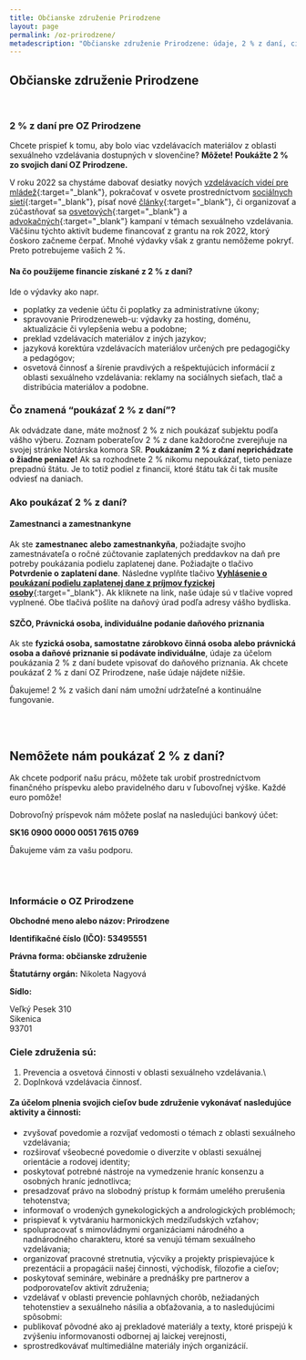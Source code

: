 ```yaml
---
title: Občianske združenie Prirodzene
layout: page
permalink: /oz-prirodzene/
metadescription: "Občianske združenie Prirodzene: údaje, 2 % z daní, ciele združenia."
---
```

## Občianske združenie Prirodzene

<br>

### **2 % z daní pre OZ Prirodzene**

Chcete prispieť k tomu, aby bolo viac vzdelávacích materiálov z oblasti sexuálneho vzdelávania dostupných v slovenčine? **Môžete! Poukážte 2 % zo svojich daní OZ Prirodzene.**

V roku 2022 sa chystáme dabovať desiatky nových [vzdelávacích videí pre mládež](https://amaze.org/slovak/){:target="_blank"}, pokračovať v osvete prostredníctvom [sociálnych sietí](https://www.instagram.com/prirodzeneweb/){:target="_blank"}, písať nové [články](https://www.prirodzeneweb.sk/clanky/){:target="_blank"}, či organizovať a zúčastňovať sa [osvetových](https://www.instagram.com/p/CW7xwenq3ue/){:target="_blank"} a [advokačných](https://www.instagram.com/p/CXUIIP-qliy/){:target="_blank"} [](https://www.instagram.com/p/CXUIIP-qliy/)kampaní v témach sexuálneho vzdelávania. Väčšinu týchto aktivít budeme financovať z grantu na rok 2022, ktorý čoskoro začneme čerpať. Mnohé výdavky však z grantu nemôžeme pokryť. Preto potrebujeme vašich 2 %.

#### **Na čo použijeme financie získané z 2 % z daní?**

Ide o výdavky ako napr.

* poplatky za vedenie účtu či poplatky za administratívne úkony; 
* spravovanie Prirodzeneweb-u: výdavky za hosting, doménu, aktualizácie či vylepšenia webu a podobne;
* preklad vzdelávacích materiálov z iných jazykov;
* jazyková korektúra vzdelávacích materiálov určených pre pedagogičky a pedagógov;
* osvetová činnosť a šírenie pravdivých a rešpektujúcich informácií z oblasti sexuálneho vzdelávania: reklamy na sociálnych sieťach, tlač a distribúcia materiálov a podobne.

### **Čo znamená “poukázať 2 % z daní”?**

Ak odvádzate dane, máte možnosť 2 % z nich poukázať subjektu podľa vášho výberu. Zoznam poberateľov 2 % z dane každoročne zverejňuje na svojej stránke Notárska komora SR. **Poukázaním 2 % z daní neprichádzate o žiadne peniaze!** Ak sa rozhodnete 2 % nikomu nepoukázať, tieto peniaze prepadnú štátu. Je to totiž podiel z financií, ktoré štátu tak či tak musíte odviesť na daniach. 

### **Ako poukázať 2 % z daní?**

#### Zamestnanci a zamestnankyne

Ak ste **zamestnanec alebo zamestnankyňa**, požiadajte svojho zamestnávateľa o ročné zúčtovanie zaplatených preddavkov na daň pre potreby poukázania podielu zaplatenej dane. Požiadajte o tlačivo **Potvrdenie o zaplatení dane**. Následne vyplňte tlačivo **[Vyhlásenie o poukázaní podielu zaplatenej dane z príjmov fyzickej osoby](https://drive.google.com/file/d/1Ponk_VdEddPSbc3X7afmO4E8U-xLUWVR/view)**{:target="_blank"}. Ak kliknete na link, naše údaje sú v tlačive vopred vyplnené. Obe tlačivá pošlite na daňový úrad podľa adresy vášho bydliska.

#### SZČO, Právnická osoba, individuálne podanie daňového priznania

Ak ste **fyzická osoba, samostatne zárobkovo činná osoba alebo právnická osoba a daňové priznanie si podávate individuálne**, údaje za účelom poukázania 2 % z daní budete vpisovať do daňového priznania. Ak chcete poukázať 2 % z daní OZ Prirodzene, naše údaje nájdete nižšie.

Ďakujeme! 2 % z vašich daní nám umožní udržateľné a kontinuálne fungovanie.

<br>

<br>

## Nemôžete nám poukázať 2 % z daní?

Ak chcete podporiť našu prácu, môžete tak urobiť prostredníctvom finančného príspevku alebo pravidelného daru v ľubovoľnej výške. Každé euro pomôže! 

Dobrovoľný príspevok nám môžete poslať na nasledujúci bankový účet:

**SK16 0900 0000 0051 7615 0769**

Ďakujeme vám za vašu podporu.

<br>

<br>

### Informácie o OZ Prirodzene

**Obchodné meno alebo názov: Prirodzene**

**Identifikačné číslo (IČO): 53495551**

**Právna forma: občianske združenie**

**Štatutárny orgán:** Nikoleta Nagyová

**Sídlo:**

Veľký Pesek 310\
Sikenica\
93701

### **Ciele združenia sú:**

1. Prevencia a osvetová činnosti v oblasti sexuálneho vzdelávania.\
2. Doplnková vzdelávacia činnosť.

#### **Za účelom plnenia svojich cieľov bude združenie vykonávať nasledujúce aktivity a činnosti:**

* zvyšovať povedomie a rozvíjať vedomosti o témach z oblasti sexuálneho vzdelávania;
* rozširovať všeobecné povedomie o diverzite v oblasti sexuálnej orientácie a rodovej identity;
* poskytovať potrebné nástroje na vymedzenie hraníc konsenzu a osobných hraníc jednotlivca;
* presadzovať právo na slobodný prístup k formám umelého prerušenia tehotenstva;
* informovať o vrodených gynekologických a andrologických problémoch;
* prispievať k vytváraniu harmonických medziľudských vzťahov;
* spolupracovať s mimovládnymi organizáciami národného a nadnárodného charakteru, ktoré sa venujú témam sexuálneho vzdelávania;
* organizovať pracovné stretnutia, výcviky a projekty prispievajúce k prezentácii a propagácii našej činnosti, východísk, filozofie a cieľov;
* poskytovať semináre, webináre a prednášky pre partnerov a podporovateľov aktivít združenia;
* vzdelávať v oblasti prevencie pohlavných chorôb, nežiadaných tehotenstiev a sexuálneho násilia a obťažovania, a to nasledujúcimi spôsobmi:
* publikovať pôvodné ako aj prekladové materiály a texty, ktoré prispejú k zvýšeniu informovanosti odbornej aj laickej verejnosti,
* sprostredkovávať multimediálne materiály iných organizácií.